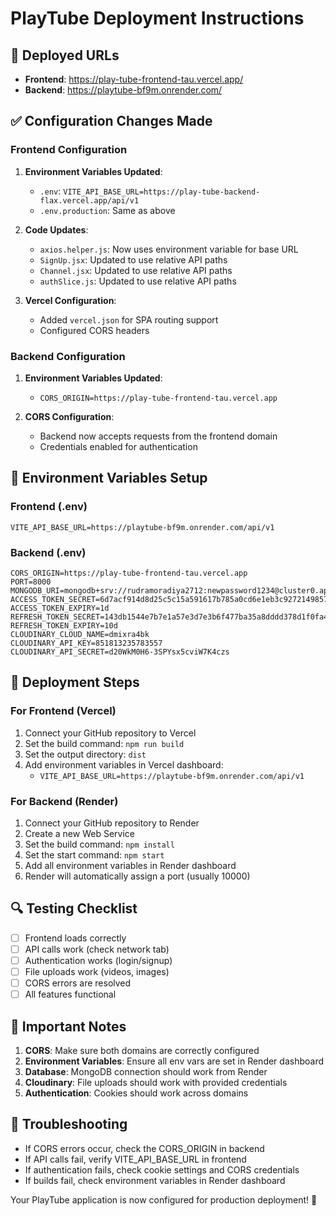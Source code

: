# PlayTube Deployment Instructions

## 🚀 Deployed URLs
- **Frontend**: https://play-tube-frontend-tau.vercel.app/
- **Backend**: https://playtube-bf9m.onrender.com/

## ✅ Configuration Changes Made

### Frontend Configuration
1. **Environment Variables Updated**:
   - `.env`: `VITE_API_BASE_URL=https://play-tube-backend-flax.vercel.app/api/v1`
   - `.env.production`: Same as above

2. **Code Updates**:
   - `axios.helper.js`: Now uses environment variable for base URL
   - `SignUp.jsx`: Updated to use relative API paths
   - `Channel.jsx`: Updated to use relative API paths  
   - `authSlice.js`: Updated to use relative API paths

3. **Vercel Configuration**:
   - Added `vercel.json` for SPA routing support
   - Configured CORS headers

### Backend Configuration
1. **Environment Variables Updated**:
   - `CORS_ORIGIN=https://play-tube-frontend-tau.vercel.app`

2. **CORS Configuration**:
   - Backend now accepts requests from the frontend domain
   - Credentials enabled for authentication

## 🔧 Environment Variables Setup

### Frontend (.env)
```
VITE_API_BASE_URL=https://playtube-bf9m.onrender.com/api/v1
```

### Backend (.env)
```
CORS_ORIGIN=https://play-tube-frontend-tau.vercel.app
PORT=8000
MONGODB_URI=mongodb+srv://rudramoradiya2712:newpassword1234@cluster0.apitfk4.mongodb.net
ACCESS_TOKEN_SECRET=6d7acf914d8d25c5c15a591617b785a0cd6e1eb3c927214985718fee79344b98
ACCESS_TOKEN_EXPIRY=1d
REFRESH_TOKEN_SECRET=143db1544e7b7e1a57e3d7e3b6f477ba35a8dddd378d1f0fa4bd25327eb712f2
REFRESH_TOKEN_EXPIRY=10d
CLOUDINARY_CLOUD_NAME=dmixra4bk
CLOUDINARY_API_KEY=851813235783557
CLOUDINARY_API_SECRET=d20WkM0H6-3SPYsx5cviW7K4czs
```

## 📝 Deployment Steps

### For Frontend (Vercel)
1. Connect your GitHub repository to Vercel
2. Set the build command: `npm run build`
3. Set the output directory: `dist`
4. Add environment variables in Vercel dashboard:
   - `VITE_API_BASE_URL=https://playtube-bf9m.onrender.com/api/v1`

### For Backend (Render)
1. Connect your GitHub repository to Render
2. Create a new Web Service
3. Set the build command: `npm install`
4. Set the start command: `npm start`
5. Add all environment variables in Render dashboard
6. Render will automatically assign a port (usually 10000)

## 🔍 Testing Checklist
- [ ] Frontend loads correctly
- [ ] API calls work (check network tab)
- [ ] Authentication works (login/signup)
- [ ] File uploads work (videos, images)
- [ ] CORS errors are resolved
- [ ] All features functional

## 🚨 Important Notes
1. **CORS**: Make sure both domains are correctly configured
2. **Environment Variables**: Ensure all env vars are set in Render dashboard
3. **Database**: MongoDB connection should work from Render
4. **Cloudinary**: File uploads should work with provided credentials
5. **Authentication**: Cookies should work across domains

## 🔧 Troubleshooting
- If CORS errors occur, check the CORS_ORIGIN in backend
- If API calls fail, verify VITE_API_BASE_URL in frontend
- If authentication fails, check cookie settings and CORS credentials
- If builds fail, check environment variables in Render dashboard

Your PlayTube application is now configured for production deployment! 🎉